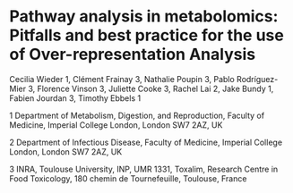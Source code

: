 # Pathway analysis in metabolomics: Pitfalls and best practice for the use of Over-representation Analysis

Cecilia Wieder 1, Clément Frainay 3, Nathalie Poupin 3, Pablo Rodríguez-Mier 3, Florence Vinson 3, Juliette Cooke 3, Rachel Lai 2, Jake Bundy 1, Fabien Jourdan 3, Timothy Ebbels 1

1 Department of Metabolism, Digestion, and Reproduction, Faculty of Medicine, Imperial College London, London SW7 2AZ, UK

2 Department of Infectious Disease, Faculty of Medicine, Imperial College London, London SW7 2AZ, UK

3 INRA, Toulouse University, INP, UMR 1331, Toxalim, Research Centre in Food Toxicology, 180 chemin de Tournefeuille, Toulouse, France




